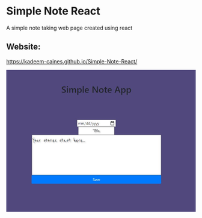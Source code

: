 # Simple Note React

A simple note taking web page created using react

## Website:

https://kadeem-caines.github.io/Simple-Note-React/

![websiteScreenshot](Pictures/SimpleNoteapp.JPG)

